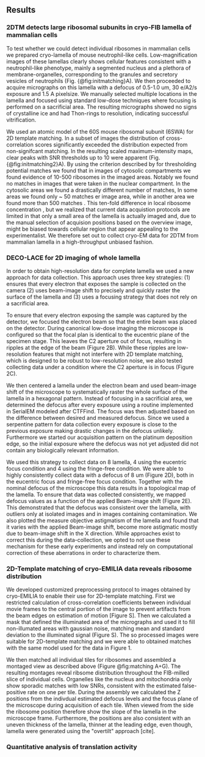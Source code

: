 ## Results

### 2DTM detects large ribosomal subunits in cryo-FIB lamella of mammalian cells

To test whether we could detect individual ribosomes in mammalian cells we
prepared cryo-lamella of mouse neutrophil-like cells. Low-magnification images
of these lamellas clearly shows cellular features consistent with a
neutrophil-like phenotype, mainly a segmented nucleus and a plethora of
membrane-organelles, corresponding to the granules and secretory vesicles of
neutrophils (Fig. {@fig:initmatching}A). We then proceeded to acquire
micrographs on this lamella with a defocus of 0.5-1.0 um, 30 e/A2/s exposure and
1.5 A pixelsize. We manually selected multiple locations in the lamella and
focused using standard low-dose techniques where  focusing is performed on a
sacrificial area. The resulting micrographs showed no signs of crystalline ice
and had Thon-rings to  resolution, indicating successful vitrification. 

We used an atomic model of the 60S mouse ribosomal subunit  (6SWA) for 2D
template matching. In a subset of images the distribution of cross-correlation
scores significantly exceeded the distribution expected from non-signifcant
matching. In the resulting scaled maximum-intensity maps, clear peaks with SNR
thresholds up to 10 were apparent (Fig. {@fig:initmatching2}A). By using the
criterion described by for thresholding potential matches we found that in
images of cytosolic compartments we found evidence of 10-500 ribosomes in the
imaged areas. Notably we found no matches in images that were taken in the
nuclear compartment. In the cytosolic areas we found a drastically different
number of matches, In some areas we found only ~ 50 matches er image area, while
 in another area we found more than 500 matches . This ten-fold difference in
local ribosome concentration , but we realized that current data acquistion
protocols are limited in that only a small area of the lamella is actually
imaged and, due to the manual selection of acquision positions based on the
overview image, might be biased towards cellular region that appear appealing to
the experimentalist. We therefore set out to collect cryo-EM data for 2DTM from
mammalian lamella in a high-throughput unbiased fashion.

### DECO-LACE for 2D imaging of whole lamella

In order to obtain high-resolution data for complete lamella we used a new
approach for data collection. This approach uses three key strategies: (1)
ensures that every electron that exposes the sample is collected on the camera
(2) uses beam-image shift to precisely and quickly raster the surface of the
lamella and (3) uses a focusing strategy that does not rely on a sacrificial
area.

To ensure that every electron exposing the sample was captured by the detector,
we focused the electron beam so that the entire beam was placed on the detector.
During canonical low-dose imaging the microscope is configured so that the focal
plan is identical to the eucentric plane of the specimen stage. This leaves the
C2 aperture out of focus, resulting in ripples at the edge of the beam (Figure
2B). While these ripples are low-resolution features that might not interfere
with 2D template matching, which is designed to be robust to low-resolution
noise, we also tested collecting data under a condition where the C2 aperture is
in focus (Figure 2C). 

We then centered a lamella under the electron beam and used beam-image shift of
the microscope to systematically raster the whole surface of the lamella in a
hexagonal pattern. Instead of focusing in a sacrificial area, we determined the
defocus after every exposure using a routine implemented in SerialEM modeled
after CTFFind. The focus was then adjusted based on the difference between
desired and measured defocus. Since we used a serpentine pattern for data
collection every exposure is close to the previous exposure making drastic
changes in the defocus unlikely. Furthermore we started our acquisition pattern
on the platinum deposition edge, so the initial exposure where the defocus was
not yet adjusted did not contain any biologically relevant information. 

We used this strategy to collect data on 8 lamella, 4 using the eucentric focus
condition and 4 using the fringe-free condition. We were able to highly
consistently collect data with a defocus of 8 um (Figure 2D), both in the
eucentric focus and fringe-free focus condition. Together with the nominal
defocus of the microscope this data results in a topological map of the lamella.
To ensure that data was collected consistently, we mapped defocus values as a
function of the applied Beam-image shift (Figure 2E). This demonstrated that the
defocus was consistent over the lamella, with outliers only at isolated images
and in images containing contamination. We also plotted the measure objective
astigmatism of the lamella and found that it varies with the applied Beam-image
shift, become more astigmatic mostly due to beam-image shift in the X direction.
While approaches exist to correct this during the data-collection, we opted to
not use these mechanism for these early experiments and instead rely on
computational correction of these aberrations in order to characterize them. 

### 2D-Template matching of cryo-EMILIA data reveals ribosome distribution 

We developed customized preprocessing protocol to images obtained by cryo-EMILIA
to enable their use for 2D-template matching. First we restricted calculation of
cross-correlation coefficients between individual movie frames to the central
portion of the image to prevent artifacts from the beam edges on estimation of
motion [Figure S]. Then we calculated a mask that defined the illuminated area
of the micrographs and used it to fill non-illumated areas with gaussian noise,
matching mean and standard deviation to the illuminated signal (Figure S). The
so processed images were suitable for 2D-template matching and we were able to
obtained matches with the same model used for the data in Figure 1.

We then matched all individual tiles for ribosomes and assembled a montaged view
as described above (Figure @fig:matching A+G). The resulting montages reveal
ribsome distribution throughout the FIB-milled slice of individual cells.
Organelles like the nucleus and mitochondria only show sporadic matches with low
SNRs, consistent with the estimated false-positive rate on one per tile. During
the assembly we calculated the Z positions from the indivdual estimated defocus
levels and the focus plane of the microscope during acquisition of each tile.
When viewed from the side the ribosome position therefore show the slope of the
lamella in the microscope frame. Furthermore, the positions are also consistent
with an uneven thickness of the lamella, thinner at the leading edge, even
though, lamella were generated using the "overtilt" approach [cite].  

### Quantitative analysis of translation activity

